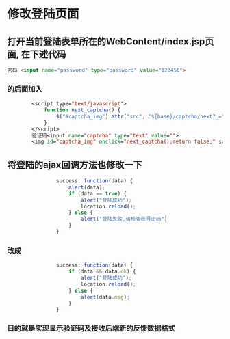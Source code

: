 # 修改登陆页面

## 打开当前登陆表单所在的WebContent/index.jsp页面, 在下述代码

```html
密码 <input name="password" type="password" value="123456">
```

### 的后面加入

```jsp
		<script type="text/javascript">
			function next_captcha() {
				$("#captcha_img").attr("src", "${base}/captcha/next?_=" + new Date().getTime()); 
			}
		</script>
		验证码<input name="captcha" type="text" value="">
		<img id="captcha_img" onclick="next_captcha();return false;" src="${base}/captcha/next"></img>
```

## 将登陆的ajax回调方法也修改一下

```js
				success: function(data) {
					alert(data);
					if (data == true) {
						alert("登陆成功");
						location.reload();
					} else {
						alert("登陆失败,请检查账号密码")
					}
				}
```

### 改成 

```js
				success: function(data) {
					if (data && data.ok) {
						alert("登陆成功");
						location.reload();
					} else {
						alert(data.msg);
					}
				}
```

### 目的就是实现显示验证码及接收后端新的反馈数据格式